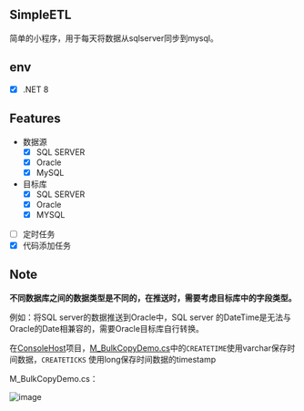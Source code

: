 SimpleETL
--
简单的小程序，用于每天将数据从sqlserver同步到mysql。

env
-- 
* [x] .NET 8

Features
--

* 数据源
  * [x] SQL SERVER
  * [x] Oracle
  * [x] MySQL
* 目标库
  * [x] SQL SERVER
  * [x] Oracle
  * [x] MYSQL
* [ ] 定时任务
 * [x] 代码添加任务

Note
--

**不同数据库之间的数据类型是不同的，在推送时，需要考虑目标库中的字段类型。**

例如：将SQL server的数据推送到Oracle中，SQL server 的DateTime是无法与Oracle的Date相兼容的，需要Oracle目标库自行转换。

在[ConsoleHost](/SimpleETL.ConsoleHost)项目，[M_BulkCopyDemo.cs](/SimpleETL.ConsoleHost/Database/M_BulkCopyDemo.cs#L21-L23C46)中的`CREATETIME`使用varchar保存时间数据，`CREATETICKS` 使用long保存时间数据的timestamp

M_BulkCopyDemo.cs：

![image](https://github.com/YuanjianZhang/SimpleETL/assets/33444819/8483324c-4f3b-4ef3-bde0-731b80170ff7)
